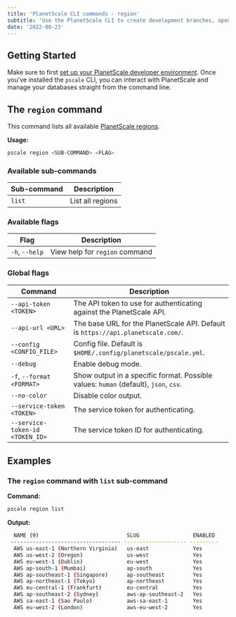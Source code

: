```yaml
---
title: 'PlanetScale CLI commands - region'
subtitle: 'Use the PlanetScale CLI to create development branches, open deploy requests, and make non-blocking schema changes directly from your terminal.'
date: '2022-08-23'
---
```


## Getting Started

Make sure to first [set up your PlanetScale developer environment](/docs/concepts/planetscale-environment-setup). Once you've installed the `pscale` CLI, you can interact with PlanetScale and manage your databases straight from the command line.

## The `region` command

This command lists all available [PlanetScale regions](/docs/concepts/regions).

**Usage:**

```bash
pscale region <SUB-COMMAND> <FLAG>
```

### Available sub-commands

| **Sub-command** | **Description**  |
| --------------- | ---------------- |
| `list`          | List all regions |

### Available flags

| **Flag**       | **Description**                |
| -------------- | ------------------------------ |
| `-h`, `--help` | View help for `region` command |

### Global flags

| **Command**                     | **Description**                                                                      |
| ------------------------------- | ------------------------------------------------------------------------------------ |
| `--api-token <TOKEN>`           | The API token to use for authenticating against the PlanetScale API.                 |
| `--api-url <URL>`               | The base URL for the PlanetScale API. Default is `https://api.planetscale.com/`.     |
| `--config <CONFIG_FILE>`        | Config file. Default is `$HOME/.config/planetscale/pscale.yml`.                      |
| `--debug`                       | Enable debug mode.                                                                   |
| `-f`, `--format <FORMAT>`       | Show output in a specific format. Possible values: `human` (default), `json`, `csv`. |
| `--no-color`                    | Disable color output.                                                                |
| `--service-token <TOKEN>`       | The service token for authenticating.                                                |
| `--service-token-id <TOKEN_ID>` | The service token ID for authenticating.                                             |

## Examples

### The `region` command with `list` sub-command

**Command:**

```bash
pscale region list
```

**Output:**

```bash
  NAME (9)                            SLUG                 ENABLED
 ----------------------------------- -------------------- ---------
  AWS us-east-1 (Northern Virginia)   us-east              Yes
  AWS us-west-2 (Oregon)              us-west              Yes
  AWS eu-west-1 (Dublin)              eu-west              Yes
  AWS ap-south-1 (Mumbai)             ap-south             Yes
  AWS ap-southeast-1 (Singapore)      ap-southeast         Yes
  AWS ap-northeast-1 (Tokyo)          ap-northeast         Yes
  AWS eu-central-1 (Frankfurt)        eu-central           Yes
  AWS ap-southeast-2 (Sydney)         aws-ap-southeast-2   Yes
  AWS sa-east-1 (Sao Paulo)           aws-sa-east-1        Yes
  AWS eu-west-2 (London)              aws-eu-west-2        Yes
```

